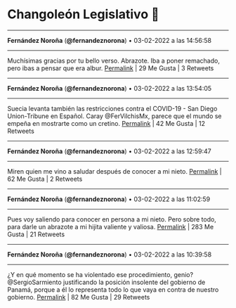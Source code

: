 # Changoleón Legislativo 🙈
*****
**Fernández Noroña** (**@fernandeznorona**) • 03-02-2022 a las 14:56:58
*****
Muchísimas gracias por tu bello verso. Abrazote. Iba a poner remachado, pero ibas a pensar que era albur.
[Permalink](https://twitter.com/fernandeznorona/status/1489372368602640384) | 29 Me Gusta | 3 Retweets
*****
**Fernández Noroña** (**@fernandeznorona**) • 03-02-2022 a las 13:54:05
*****
Suecia levanta también las restricciones contra el COVID-19 - San Diego Union-Tribune en Español. Caray ⁦@FerVilchisMx⁩, parece que el mundo se empeña en mostrarte como un cretino.
[Permalink](https://twitter.com/fernandeznorona/status/1489356544584130563) | 42 Me Gusta | 12 Retweets
*****
**Fernández Noroña** (**@fernandeznorona**) • 03-02-2022 a las 12:59:47
*****
Miren quien me vino a saludar después de conocer a mi nieto.
[Permalink](https://twitter.com/fernandeznorona/status/1489342880170840072) | 62 Me Gusta | 2 Retweets
*****
**Fernández Noroña** (**@fernandeznorona**) • 03-02-2022 a las 11:02:59
*****
Pues voy saliendo para conocer en persona a mi nieto. Pero sobre todo, para darle un abrazote a mi hijita valiente y valiosa.
[Permalink](https://twitter.com/fernandeznorona/status/1489313482696757248) | 283 Me Gusta | 21 Retweets
*****
**Fernández Noroña** (**@fernandeznorona**) • 03-02-2022 a las 10:39:58
*****
¿Y en qué momento se ha violentado ese procedimiento, genio? @SergioSarmiento justificando la posición insolente del gobierno de Panamá, porque a él lo representa todo lo que vaya en contra de nuestro gobierno.
[Permalink](https://twitter.com/fernandeznorona/status/1489307690245439488) | 82 Me Gusta | 29 Retweets